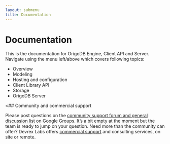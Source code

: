 ```yaml
---
layout: submenu
title: Documentation
---
```


# Documentation
This is the documentation for OrigoDB Engine, Client API and Server.
Navigate using the menu left/above which covers following topics:

* Overview
* Modeling
* Hosting and configuration
* Client Library API
* Storage
* OrigoDB Server

<## Community and commercial support

Please post questions on the [community support forum and general discussion list](https://groups.google.com/forum/#!forum/origodb) on Google Groups. It’s a bit empty at the moment but the team is ready to jump on your question. Need more than the community can offer? Devrex Labs offers [commercial support](/order) and consulting services, on site or remote.
